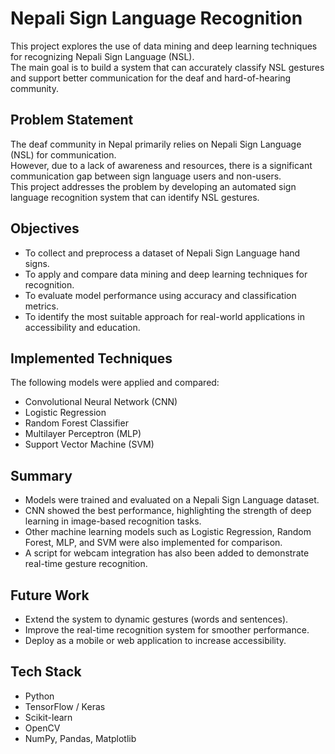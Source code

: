 # Nepali Sign Language Recognition

This project explores the use of data mining and deep learning techniques for recognizing Nepali Sign Language (NSL).  
The main goal is to build a system that can accurately classify NSL gestures and support better communication for the deaf and hard-of-hearing community.

## Problem Statement
The deaf community in Nepal primarily relies on Nepali Sign Language (NSL) for communication.  
However, due to a lack of awareness and resources, there is a significant communication gap between sign language users and non-users.  
This project addresses the problem by developing an automated sign language recognition system that can identify NSL gestures.

## Objectives
- To collect and preprocess a dataset of Nepali Sign Language hand signs.  
- To apply and compare data mining and deep learning techniques for recognition.  
- To evaluate model performance using accuracy and classification metrics.  
- To identify the most suitable approach for real-world applications in accessibility and education.  

## Implemented Techniques
The following models were applied and compared:  
- Convolutional Neural Network (CNN)  
- Logistic Regression  
- Random Forest Classifier  
- Multilayer Perceptron (MLP)  
- Support Vector Machine (SVM)  

## Summary
- Models were trained and evaluated on a Nepali Sign Language dataset.  
- CNN showed the best performance, highlighting the strength of deep learning in image-based recognition tasks.  
- Other machine learning models such as Logistic Regression, Random Forest, MLP, and SVM were also implemented for comparison.  
- A script for webcam integration has also been added to demonstrate real-time gesture recognition.  

## Future Work
- Extend the system to dynamic gestures (words and sentences).  
- Improve the real-time recognition system for smoother performance.  
- Deploy as a mobile or web application to increase accessibility.  

## Tech Stack
- Python  
- TensorFlow / Keras  
- Scikit-learn  
- OpenCV  
- NumPy, Pandas, Matplotlib  



